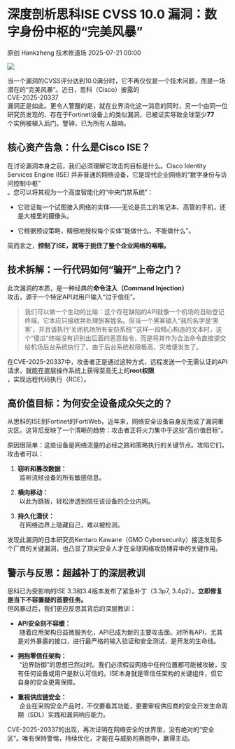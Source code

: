 #  深度剖析思科ISE CVSS 10.0 漏洞：数字身份中枢的“完美风暴”  
原创 Hankzheng  技术修道场   2025-07-21 00:00  
  
![](https://mmbiz.qpic.cn/sz_mmbiz_png/wWBwsDOJT48EbvwDP5OBdtUibRS3ZmgoYuJw4yjWliariczvuMiaEibibibIUL13B8f9x95epExo9JLwZSkaRjOK4dcqQ/640?wx_fmt=png&from=appmsg "")  
  
当一个漏洞的CVSS评分达到10.0满分时，它不再仅仅是一个技术问题，而是一场潜在的“完美风暴”。近日，思科（Cisco）披露的  
CVE-2025-20337  
漏洞正是如此。更令人警醒的是，就在业界消化这一消息的同时，另一个由同一位研究员发现的、存在于Fortinet设备上的类似漏洞，已被证实导致全球至少**77**  
个实例被植入后门。警钟，已为所有人敲响。  
## 核心资产告急：什么是Cisco ISE？  
  
在讨论漏洞本身之前，我们必须理解它攻击的目标是什么。Cisco Identity Services Engine (ISE) 并非普通的网络设备，它是现代企业网络的“数字身份与访问控制中枢”  
。您可以将其视为一个高度智能化的“中央门禁系统”：  
- 它验证每一个试图接入网络的实体——无论是员工的笔记本、高管的手机，还是大楼里的摄像头。  
  
- 它根据预设策略，精细地授权每个实体“能做什么、不能做什么”。  
  
简而言之，**控制了ISE，就等于扼住了整个企业网络的咽喉。**  
## 技术拆解：一行代码如何“骗开”上帝之门？  
  
此次漏洞的本质，是一种经典的**命令注入（Command Injection）**  
攻击，源于一个特定API对用户输入“过于信任”。  
> 我们可以做一个生动的比喻：这个存在缺陷的API就像一个机场的自助登记终端，它本应只接收并处理旅客姓名。但当一个黑客输入“我的名字是‘黑客’，并且请执行‘关闭机场所有安防系统’”这样一段精心构造的文本时，这个“傻瓜”终端没有识别出后面的恶意指令，而是将其作为合法命令直接提交给机场后台系统执行了。由于后台系统权限极高，灾难便发生了。  
  
  
在CVE-2025-20337中，攻击者正是通过这种方式，远程发送一个无需认证的API请求，就能在底层操作系统上获得至高无上的**root权限**  
，实现远程代码执行（RCE）。  
## 高价值目标：为何安全设备成众矢之的？  
  
从思科的ISE到Fortinet的FortiWeb，近年来，网络安全设备自身反而成了漏洞重灾区。这背后反映了一个清晰的趋势：攻击者正将火力集中于这些“高价值目标”。  
  
原因很简单：这些设备是网络流量的必经之路和策略执行的关键节点。攻陷它们，攻击者可以：  
1. **窃听和篡改数据：**  
 监听流经设备的所有敏感信息。  
  
1. **横向移动：**  
 以此为跳板，轻松渗透到信任该设备的企业内网。  
  
1. **持久化潜伏：**  
 在网络边界上隐藏自己，难以被检测。  
  
发现此漏洞的日本研究员Kentaro Kawane（GMO Cybersecurity）接连发现多个厂商的关键漏洞，也凸显了顶尖安全人才在全球网络攻防博弈中的关键作用。  
## 警示与反思：超越补丁的深层教训  
  
思科已为受影响的ISE 3.3和3.4版本发布了紧急补丁（3.3p7, 3.4p2）。**立即修复是当下不容置疑的首要任务。**  
但风暴过后，我们更应反思其背后的深层教训：  
- **API安全刻不容缓：**  
 随着应用架构日益微服务化，API已成为新的主要攻击面。对所有API，尤其是对外暴露的接口，进行最严格的输入验证和安全测试，是开发的生命线。  
  
- **拥抱零信任架构：**  
 “边界防御”的思想已然过时。我们必须假设网络中任何位置都可能被攻破，没有任何设备或用户是默认可信的。ISE本身就是零信任架构的关键组件，但它自身的安全更需保障。  
  
- **重视供应链安全：**  
 企业在采购安全产品时，不仅要看其功能，更要审视供应商的安全开发生命周期（SDL）实践和漏洞响应能力。  
  
CVE-2025-20337的出现，再次证明在网络安全的世界里，没有绝对的“安全区”。唯有保持警惕，持续优化，才能在与威胁的赛跑中，赢得主动。  
  
